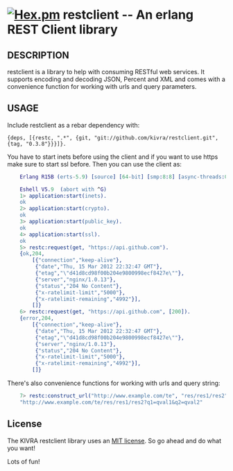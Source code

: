 [![Hex.pm](https://img.shields.io/hexpm/v/restc.svg?maxAge=2592000)](https://hex.pm/packages/restc) restclient -- An erlang REST Client library
====================================

## DESCRIPTION

restclient is a library to help with consuming RESTful web services. It supports
encoding and decoding JSON, Percent and XML and comes with a convenience
function for working with urls and query parameters.

## USAGE

Include restclient as a rebar dependency with:

	{deps, [{restc, ".*", {git, "git://github.com/kivra/restclient.git", {tag, "0.3.8"}}}]}.

You have to start inets before using the client and if you want to use https make sure to start ssl before.
Then you can use the client as:

``` erlang
	Erlang R15B (erts-5.9) [source] [64-bit] [smp:8:8] [async-threads:0] [hipe] [kernel-poll:false]

	Eshell V5.9  (abort with ^G)
	1> application:start(inets).
	ok
	2> application:start(crypto).
	ok
	3> application:start(public_key).
	ok
	4> application:start(ssl).
	ok
	5> restc:request(get, "https://api.github.com").
	{ok,204,
	    [{"connection","keep-alive"},
	     {"date","Thu, 15 Mar 2012 22:32:47 GMT"},
	     {"etag","\"d41d8cd98f00b204e9800998ecf8427e\""},
	     {"server","nginx/1.0.13"},
	     {"status","204 No Content"},
	     {"x-ratelimit-limit","5000"},
	     {"x-ratelimit-remaining","4992"}],
	    []}
	6> restc:request(get, "https://api.github.com", [200]).
	{error,204,
	    [{"connection","keep-alive"},
	     {"date","Thu, 15 Mar 2012 22:32:47 GMT"},
	     {"etag","\"d41d8cd98f00b204e9800998ecf8427e\""},
	     {"server","nginx/1.0.13"},
	     {"status","204 No Content"},
	     {"x-ratelimit-limit","5000"},
	     {"x-ratelimit-remaining","4992"}],
	    []}
```

There's also convenience functions for working with urls and query string:

``` erlang
	7> restc:construct_url("http://www.example.com/te", "res/res1/res2", [{"q1", "qval1"}, {"q2", "qval2"}]).
	"http://www.example.com/te/res/res1/res2?q1=qval1&q2=qval2"
```

## License
The KIVRA restclient library uses an [MIT license](http://en.wikipedia.org/wiki/MIT_License). So go ahead and do what
you want!

Lots of fun!
